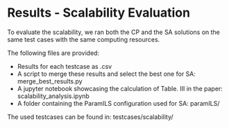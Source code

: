 # Results - Scalability Evaluation
To evaluate the scalability, we ran both the CP and the SA solutions on the same test cases with the same computing resources.

The following files are provided:
- Results for each testcase as .csv
- A script to merge these results and select the best one for SA: merge_best_results.py
- A jupyter notebook showcasing the calculation of Table. III in the paper: scalability_analysis.ipynb
- A folder containing the ParamILS configuration used for SA: paramILS/

The used testcases can be found in: testcases/scalability/